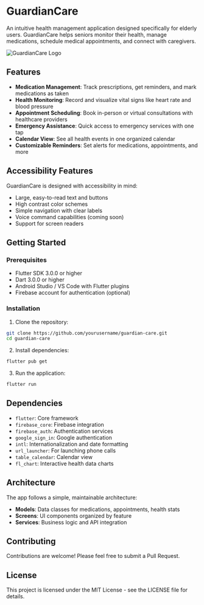 # GuardianCare

An intuitive health management application designed specifically for elderly users. GuardianCare helps seniors monitor their health, manage medications, schedule medical appointments, and connect with caregivers.

![GuardianCare Logo](assets/images/logo.png)

## Features

- **Medication Management**: Track prescriptions, get reminders, and mark medications as taken
- **Health Monitoring**: Record and visualize vital signs like heart rate and blood pressure
- **Appointment Scheduling**: Book in-person or virtual consultations with healthcare providers
- **Emergency Assistance**: Quick access to emergency services with one tap
- **Calendar View**: See all health events in one organized calendar
- **Customizable Reminders**: Set alerts for medications, appointments, and more

## Accessibility Features

GuardianCare is designed with accessibility in mind:
- Large, easy-to-read text and buttons
- High contrast color schemes
- Simple navigation with clear labels
- Voice command capabilities (coming soon)
- Support for screen readers

## Getting Started

### Prerequisites
- Flutter SDK 3.0.0 or higher
- Dart 3.0.0 or higher
- Android Studio / VS Code with Flutter plugins
- Firebase account for authentication (optional)

### Installation

1. Clone the repository:
```bash
git clone https://github.com/yourusername/guardian-care.git
cd guardian-care
```

2. Install dependencies:
```bash
flutter pub get
```

3. Run the application:
```bash
flutter run
```

## Dependencies

- `flutter`: Core framework
- `firebase_core`: Firebase integration
- `firebase_auth`: Authentication services
- `google_sign_in`: Google authentication
- `intl`: Internationalization and date formatting
- `url_launcher`: For launching phone calls
- `table_calendar`: Calendar view
- `fl_chart`: Interactive health data charts

## Architecture

The app follows a simple, maintainable architecture:
- **Models**: Data classes for medications, appointments, health stats
- **Screens**: UI components organized by feature
- **Services**: Business logic and API integration

## Contributing

Contributions are welcome! Please feel free to submit a Pull Request.

## License

This project is licensed under the MIT License - see the LICENSE file for details.
